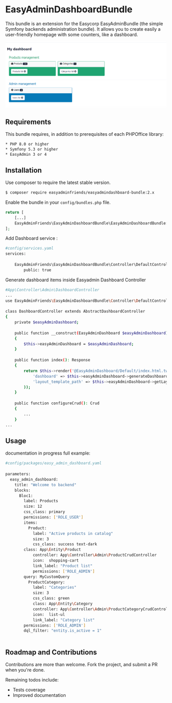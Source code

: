 # EasyAdminDashboardBundle

This bundle is an extension for the Easycorp EasyAdminBundle
(the simple Symfony backends administration bundle). It 
allows you to create easily a user-friendly homepage with
some counters, like a dashboard.

![Alt text](/doc/img/dashboard.png?raw=true "Dashboard")

## Requirements

This bundle requires, in addition to prerequisites of each PHPOffice library:

    * PHP 8.0 or higher
    * Symfony 5.3 or higher
    * EasyAdmin 3 or 4
    
## Installation

Use composer to require the latest stable version.

````bash
$ composer require easyadminfriends/easyadmindashboard-bundle:2.x
````

Enable the bundle in your `config/bundles.php` file.

````php
return [
    [...]
    EasyAdminFriends\EasyAdminDashboardBundle\EasyAdminDashboardBundle::class => ['all' => true],
];
````

Add Dashboard service :
````bash
#config/services.yaml
services:

    EasyAdminFriends\EasyAdminDashboardBundle\Controller\DefaultController:
        public: true
````          

Generate dashboard items inside Easyadmin Dashboard Controller
````bash
#App\Controller\Admin\DashboardController
...
use EasyAdminFriends\EasyAdminDashboardBundle\Controller\DefaultController as EasyAdminDashboard;

class DashboardController extends AbstractDashboardController
{
    private $easyAdminDashboard;

    public function __construct(EasyAdminDashboard $easyAdminDashboard)
    {
        $this->easyAdminDashboard = $easyAdminDashboard;
    }

    public function index(): Response
    {
        return $this->render('@EasyAdminDashboard/Default/index.html.twig', array(
            'dashboard' => $this->easyAdminDashboard->generateDashboardValues(),
            'layout_template_path' => $this->easyAdminDashboard->getLayoutTemplate()
        ));
    }

    public function configureCrud(): Crud
    {
		...
    }
...
````   

## Usage
documentation in progress
full example:
````bash
#config/packages/easy_admin_dashboard.yaml

parameters:
  easy_admin_dashboard:
    title: "Welcome to backend"
    blocks:
      Bloc1:
        label: Products
        size: 12
        css_class: primary
        permissions: ['ROLE_USER']
        items:
          Product:
            label: "Active products in catalog"
            size: 3
            css_class: success text-dark
	    class: App\Entity\Product
            controller: App\Controller\Admin\ProductCrudController
            icon:  shopping-cart
            link_label: "Product list"
            permissions: ['ROLE_ADMIN']
	    query: MyCustomQuery
          ProductCategory:
            label: "Categories"
            size: 3
            css_class: green
            class: App\Entity\Category
            controller: App\Controller\Admin\ProductCategoryCrudController
            icon:  list-ul
            link_label: "Category list"
	    permissions: ['ROLE_ADMIN']
	    dql_filter: "entity.is_active = 1"
			
````

## Roadmap and Contributions

Contributions are more than welcome. Fork the project, and submit a PR when you're done.

Remaining todos include:

* Tests coverage
* Improved documentation
